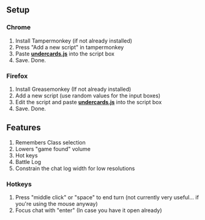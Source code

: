 ## Setup ##
### Chrome ###
1. Install Tampermonkey (if not already installed)
2. Press "Add a new script" in tampermonkey
3. Paste **[undercards.js](https://raw.githubusercontent.com/feildmaster/UnderScript/master/undercards.js)** into the script box
4. Save. Done.

### Firefox ###
1. Install Greasemonkey (If not already installed)
2. Add a new script (use random values for the input boxes)
3. Edit the script and paste **[undercards.js](https://raw.githubusercontent.com/feildmaster/UnderScript/master/undercards.js)** into the script box
4. Save. Done.

## Features ##
1. Remembers Class selection
2. Lowers "game found" volume
3. Hot keys
4. Battle Log
5. Constrain the chat log width for low resolutions

### Hotkeys ###
1. Press "middle click" or "space" to end turn (not currently very useful... if you're using the mouse anyway)
2. Focus chat with "enter" (In case you have it open already)
